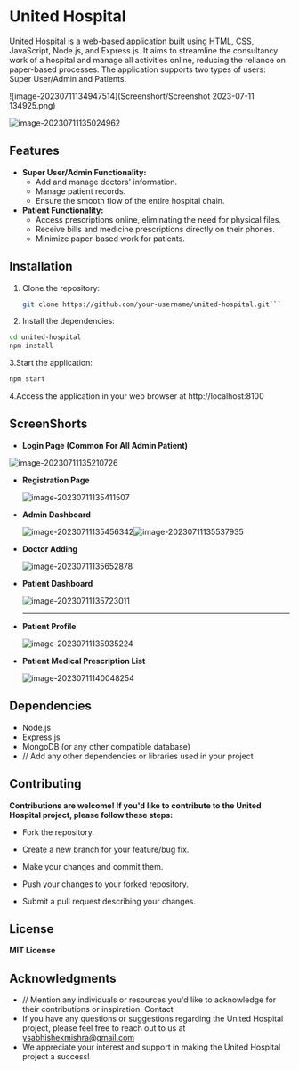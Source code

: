 # United Hospital

United Hospital is a web-based application built using HTML, CSS, JavaScript, Node.js, and Express.js. It aims to streamline the consultancy work of a hospital and manage all activities online, reducing the reliance on paper-based processes. The application supports two types of users: Super User/Admin and Patients.

![image-20230711134947514](Screenshort/Screenshot 2023-07-11 134925.png)

![image-20230711135024962](C:\Users\vidya\AppData\Roaming\Typora\typora-user-images\image-20230711135024962.png)

## Features

- **Super User/Admin Functionality:**
  - Add and manage doctors' information.
  - Manage patient records.
  - Ensure the smooth flow of the entire hospital chain.
- **Patient Functionality:**
  - Access prescriptions online, eliminating the need for physical files.
  - Receive bills and medicine prescriptions directly on their phones.
  - Minimize paper-based work for patients.

## Installation

1. Clone the repository:

   ```bash
   git clone https://github.com/your-username/united-hospital.git```
   ```

2. Install the dependencies:

  ```bash
  cd united-hospital
  npm install
  ```

3.Start the application:

  ```bash
npm start
  ```

4.Access the application in your web browser at http://localhost:8100

## ScreenShorts

- **Login Page (Common For All Admin Patient)**

![image-20230711135210726](C:\Users\vidya\AppData\Roaming\Typora\typora-user-images\image-20230711135210726.png)

- **Registration Page**

  ![image-20230711135411507](C:\Users\vidya\AppData\Roaming\Typora\typora-user-images\image-20230711135411507.png)

- **Admin Dashboard**

  ![image-20230711135456342](C:\Users\vidya\AppData\Roaming\Typora\typora-user-images\image-20230711135456342.png)![image-20230711135537935](C:\Users\vidya\AppData\Roaming\Typora\typora-user-images\image-20230711135537935.png)

- **Doctor Adding**

  ![image-20230711135652878](C:\Users\vidya\AppData\Roaming\Typora\typora-user-images\image-20230711135652878.png)

- **Patient Dashboard**

  ![image-20230711135723011](C:\Users\vidya\AppData\Roaming\Typora\typora-user-images\image-20230711135723011.png)

- ****

  **Patient Profile**

  ![image-20230711135935224](C:\Users\vidya\AppData\Roaming\Typora\typora-user-images\image-20230711135935224.png)

- **Patient Medical Prescription List**

  ![image-20230711140048254](C:\Users\vidya\AppData\Roaming\Typora\typora-user-images\image-20230711140048254.png)

## Dependencies

- Node.js
- Express.js
- MongoDB (or any other compatible database)
- // Add any other dependencies or libraries used in your project

## Contributing

**Contributions are welcome! If you'd like to contribute to the United Hospital project, please follow these steps:**

- Fork the repository.

- Create a new branch for your feature/bug fix.

- Make your changes and commit them.

- Push your changes to your forked repository.

- Submit a pull request describing your changes.

  

## License

**MIT License**



## Acknowledgments

- // Mention any individuals or resources you'd like to acknowledge for their contributions or inspiration.
  Contact
- If you have any questions or suggestions regarding the United Hospital project, please feel free to reach out to us at ysabhishekmishra@gmail.com
- We appreciate your interest and support in making the United Hospital project a success!
